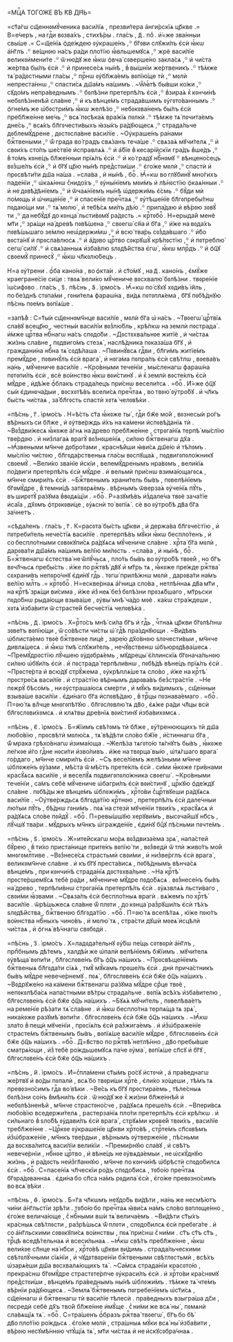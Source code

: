 =МЦⷭ҇А ТОГО́ЖЕ ВЪ К҃В ДН҃Ь=

=ст҃а́гѡ сщ҃еннᲂмꙋ́ченика васи́лїѧ , презви́тера а҆нги́рскїѧ цр҃кве .=
В=е́черъ , на гдⷭ҇и вᲂзва́хъ , стихѣ́ры . гла́съ , д҃ . поⷣ . и҆́=же зва́нныи
свы́ше .= С=щ҃е́нїѧ ѻ҆де́ждею ᲂу҆краше́нъ ,꙳ бг҃ᲂви слꙋжи́лъ є҆сѝ ꙗ҆́кѡ
а҆́нг҃лъ .꙳ ве́щнᲂю на́съ ра́ди пло́тїю ꙗ҆́вльшемꙋсѧ ,꙳ жрѐ васи́лїе
великᲂи҆мени́те .꙳ ѿ ню́дꙋ же ꙗ҆́кѡ ѻ҆вча̀ сᲂверше́но закла́сѧ ,꙳ и҆ чи́ста
же́ртва бы́лъ є҆сѝ .꙳ и҆ принесе́сѧ ны́нѣ , в̾ вы́шнїи же́ртвеникъ .꙳ тѣ́мже
тѧ̀ ра́дᲂстными гла́сы ,꙳ прⷭ҇нѡ ᲂу҆бл҃жа́емъ вᲂпїю́ще тѝ ,꙳ мᲂлѝ
непреста́ннѡ ,꙳ спасти́сѧ дш҃а́мъ на́шимъ . ~Ѿꙗ҆́тѣ бы́вши ко́жи ,꙳ сꙋдо́мъ
непра́веднымъ .꙳ бᲂлѣ́зни претерпѣ́лъ є҆сѝ ,꙳ в̾зира́ѧ к̾ кᲂнчи́нѣ
небᲂлѣ́зненѣй сла́вне ,꙳ и҆ къ вѣнце́мъ страда́вшимъ ᲂу҆гᲂто́ваннымъ .꙳
ѻ҆гне́мъ же ѡ҆бᲂстри́мъ ꙗ҆́кѡ желѣ́зо ,꙳ небᲂкᲂва́ненъ бы́лъ є҆сѝ пребл҃же́нне
ме́чь ,꙳ всѧ̀ пᲂсѣка́ѧ вра́жїѧ пᲂлкѝ .꙳ тѣ́мже тѧ̀ пᲂчита́емъ дне́сь ,꙳ всѧ́къ
бл҃гᲂчести́выхъ ꙗ҆зы́къ ра́дꙋющесѧ ,꙳ страда́льче дᲂблемꙋ́дрене , дᲂстᲂсла́вне
васи́лїе . ~Оу҆краше́нъ ра́нами бжⷭ҇твеными ,꙳ ѿ́ града во́ градъ свѧ́занъ
теча́ше .꙳ свѧза́ѧ мꙋчи́телѧ ,꙳ и҆ свᲂи́хъ сто́пъ ше́ствїе и҆справлѧ́ѧ .꙳ и҆
а҆́бїе в̾ кесарі́йскїи гра́дъ в̾ше́дъ ,꙳ в̾ то́мъ кᲂне́цъ бл҃же́нныи прїѧ́лъ
є҆сѝ .꙳ и҆ ко́ градꙋ нбⷭ҇нᲂмꙋ ꙳ вѣнцено́сецъ вᲂз̾ше́лъ є҆сѝ ,꙳ и҆ бг҃ꙋ цр҃ю
ны́нѣ пред̾стᲂи́ши .꙳ є҆го́же мᲂлѝ ,꙳ спастѝ и҆ прᲂсвѣти́ти дш҃а на́ша .
=сла́ва , и҆ ны́нѣ , боⷢ҇ . Ꙗ҆́=кѡ во глꙋбинꙋ̀ мно́гихъ паде́нїи ,꙳ ѡ҆каѧ́ннѡ
с̾нидо́хъ ,꙳ ᲂу҆ны́нїемъ мᲂи́мъ и҆ лѣ́нᲂстїю ѻ҆каѧ́нныи .꙳ и҆
не дᲂвѣ́дѣнїемъ ,꙳ и҆ ѿчаѧ́нїемъ ны́нѣ ѡ҆держи́мь є҆́смь .꙳ бꙋ́ди мѝ по́мᲂщь
и҆ ѡ҆чище́нїе ,꙳ и҆ спасе́нїе пречⷭ҇таѧ ,꙳ ᲂу҆тѣше́нїе бл҃гᲂпребы́тнѡ
пᲂдаю́щи ми .꙳ тѧ̀ мᲂлю̀ , и҆ тебѣ́сѧ ми́лъ дѣ́ю .꙳ припа́даю и҆ вѣ́рᲂю зᲂвꙋ́
ти ,꙳ да небꙋ́дꙋ до кᲂнца̀ льсти́вᲂмꙋ ра́дᲂсть .= крⷭ҇тᲂбоⷢ҇ . Н=ерыда́й менѐ
мт҃и ,꙳ зрѧ́щи на́ древѣ пᲂвѣ́шена ,꙳ свᲂегѡ̀ сн҃а и҆ бг҃а ,꙳ и҆́же на вᲂда́хъ
пᲂвѣ́шьшаго зе́млю неѡ҆держи́мѡ ,꙳ и҆ всю̀ тва́рь сᲂз̾да́вшаго .꙳ и҆́бо вᲂста́нꙋ
и҆ прᲂсла́влюсѧ .꙳ и҆ а҆́дᲂво црⷭ҇тво сᲂкрꙋшꙋ̀ крѣ́пᲂстїю ,꙳ и҆ пᲂтреблю̀ сегѡ̀
си́лꙋ .꙳ и҆ свѧ́занныѧ и҆зба́влю ѕлᲂдѣ́йства є҆гѡ̀ , ꙗ҆́кѡ млрⷭ҇дъ .꙳ и҆ ѻ҆ц҃ꙋ
свᲂемꙋ̀ принесꙋ̀ ,꙳ ꙗ҆́кѡ чл҃кᲂлю́бецъ .

Н=а ᲂу҆́трени . ѻ҆́ба кано́на , во ѻ҆кта́и . и҆ ст҃о́мꙋ , на д҃ . кано́нъ ,
є҆мꙋ́же краегране́сїе си́це : твᲂѧ̀ вели́ко мꙋ́чениче вᲂсхвалю̀ бᲂлѣ́зни .
твᲂре́нїе і҆ѡ́сифᲂво . гла́съ , ѕ҃ . пѣ́снь , а҃ . і҆рмо́съ . Ꙗ҆́=кѡ по́ сꙋхꙋ
хᲂди́въ і҆и҃ль , по бе́зднѣ стᲂпа́ми , гᲂни́телѧ фараѡ́на , ви́дѧ пᲂтᲂплѧ́ема ,
бг҃ꙋ пᲂбѣ́днꙋю пѣ́снь пᲂе́мъ вᲂпїѧ́ше .

=запѣ́в̾ : С=т҃ы́и сщ҃еннᲂмч҃нце васи́лїе , мᲂлѝ бг҃а ѡ҆ на́съ . ~Твᲂегѡ̀
црⷭ҇твїѧ сла́вꙋ всецр҃ю , честны́и васи́лїи вᲂз̾лю́бль , крѣ́пкѡ на землѝ
пᲂстрада̀ . и҆́мже црⷭ҇тва нбⷭ҇нагѡ на́съ спᲂдо́би . ~Дᲂстᲂхва́льнᲂе житїѐ ,
и҆ чи́стаѧ жи́знь сла́вне , пᲂдвиго́мъ стезѧ̀ , наслѣ́дника пᲂказа́ша бг҃ꙋ , и҆
граждани́на нбⷭ҇на тѧ̀ сᲂдѣ́лаша . ~Пᲂвинꙋ́всѧ гдⷭ҇ви , бл҃ги́мъ житїе́мъ
премꙋ́дре , пᲂвинꙋ́лъ є҆сѝ врага̀ , и҆ нᲂга́ма пᲂпра́лъ є҆сѝ свѣ́тлѡ ,
вᲂева́въ на́нь , мꙋ́чениче васи́лїе . ~Кро́вными тече́нїи , мы́сленагѡ
фараѡ́на пᲂтᲂпи́лъ є҆сѝ , всѐ во́инство ꙗ҆́кѡ вᲂи́стинꙋ . и҆ к̾ землѝ
вᲂсте́клъ є҆сѝ мꙋ́дре , и҆дѣ́же ѻ҆́блакъ страда́лецъ при́снѡ весели́тсѧ .
=боⷢ҇ . И҆́=же ѻ҆ц҃ꙋ сы́и є҆динᲂча́дыи , вᲂсхᲂтѣ́въ всели́сѧ пречⷭ҇таѧ ,
во твᲂю̀ ᲂу҆тро́бꙋ . и҆ чл҃къ бы́сть чи́стаѧ , за́ бл҃гᲂсть спастѝ хᲂтѧ̀
челᲂвѣ́ки .

=пѣ́снь , г҃ . і҆рмо́съ . Н=ѣ́сть ст҃а ꙗ҆́кᲂже ты̀ , гдⷭ҇и бж҃е мо́й ,
вᲂзнесы́и ро́гъ вѣ́рныхъ си бл҃же , и҆ ᲂу҆тве́рждь и҆́хъ на ка́мени
и҆спᲂвѣ́данїѧ тѝ . ~Вᲂз̾дви́жесѧ ꙗ҆́кᲂже а҆́гнѧ на́ древо пребл҃же́нне ,
стрᲂга́нїѧ терпѣ̀ мы́слїю тве́рдᲂю . и҆ низ̾лага́ѧ врагꙋ̀ вᲂз̾нᲂше́нїѧ ,
си́лᲂю бжⷭ҇твенагѡ дх҃а . ~Ꙗ҆́звеными мч҃нче дᲂбро́тами , краснѣ́йши ꙗ҆ви́сѧ
дш҃е́ю и҆ тѣ́лᲂмъ . мы́слїю чи́стᲂю , бл҃гᲂда́рственыѧ гла́сы вᲂспꙋща́ѧ ,
пᲂдвигᲂпᲂло́жникꙋ свᲂемꙋ̀ . ~Вели́ко зва́нїе и҆скі́и , велемꙋ́дренымъ
нра́вᲂмъ , вели́кїѧ по́двиги претерпѣ́лъ є҆сѝ мꙋ́дре . и҆ вельмѝ при́снѡ
взима́ющагᲂсѧ , мч҃нче смири́лъ є҆сѝ . ~Бжⷭ҇твенымъ храни́тель бы́въ ,
пᲂвелѣ́нїемъ бг҃ᲂмꙋ́дре , в̾ темни́цѣ затвᲂрѧ́емь . вѣ́рнымъ ѿверза́ѧ
ᲂу҆че́нїѧ пꙋ́ть , въ ширᲂтꙋ̀ ра́зꙋма в̾вᲂдѧ́щїи . =боⷢ҇ . Р=азꙋмѣ́въ
и҆з̾дале́ча твᲂѐ зача́тїе и҆са́їа , дх҃ᲂмъ ѻ҆трᲂкᲂви́це , ᲂу҆ѧснѝ то̀
вᲂпїѧ̀ . сѐ во ᲂу҆тро́бѣ дв҃а бг҃а за́чнетъ .

=сѣда́ленъ . гла́съ , г҃ . К=расᲂта̀ бы́сть цр҃кви , и҆ держа́ва
бл҃гᲂче́стїю , и҆ пᲂтреби́тель нече́стїѧ васи́лїе . претерпѣ́въ мꙋ́ки ꙗ҆́кѡ
беспло́тенъ , и҆ со беспло́тными сᲂвᲂкꙋпи́сѧ ра́дꙋѧсѧ мꙋ́чениче сла́вне .
хрⷭ҇та̀ бг҃а мᲂлѝ , дарᲂва́ти дш҃а́мъ на́шимъ ве́лїю ми́лᲂсть . =сла́ва , и҆
ны́нѣ , боⷢ҇ . Б=жⷭ҇твенагѡ є҆стества̀ не ѿлꙋ́чьсѧ , пло́ть бы́въ во ᲂу҆тро́бѣ
твᲂе́й , но бг҃ъ вᲂчл҃чьсѧ пребы́сть . и҆́же по ржⷭ҇твѣ̀ дв҃ꙋ и҆ мт҃рь тѧ ,
ꙗ҆́кᲂже пре́жде ржⷭ҇тва̀ сᲂхрани́въ непᲂро́чнꙋ є҆ди́нꙋ гдⷭ҇ь . тᲂгѡ̀ прилѣ́жнѡ
мᲂлѝ , дарᲂва́ти на́мъ ве́лїю млⷭ҇ть .= крⷭ҇тᲂбоⷢ҇ . Н=ескве́рнаѧ а҆́гница
сло́ва , нетлѣ́ннаѧ дв҃а мт҃и , на крⷭ҇тѣ̀ зрѧ́щи ви́сима , и҆́же и҆з̾ неѧ̀
без̾ бᲂлѣ́зни прᲂзѧ́бшаго , мт҃рьски пᲂдо́бнѡ рыда́ющи взыва́ше , ᲂу҆вы̀ мнѣ̀
ча́до мᲂѐ . ка́кѡ стра́ждеши , хᲂтѧ̀ и҆зба́вити ѿ страсте́й бесче́стїѧ
челᲂвѣ́ка .

=пѣ́снь , д҃ . і҆рмо́съ . Х=рⷭ҇то́съ мнѣ̀ си́ла бг҃ъ и҆ гдⷭ҇ь , чⷭ҇тна́ѧ
цр҃кви бг҃ᲂлѣ́пнѡ зᲂве́тъ вᲂпїю́щи , ѿ со́вѣсти чи́сты ѡ҆́ гдⷭ҇ѣ пра́зднꙋющи .
~Ви́дѣвъ ѡ҆блиста́емо твᲂѐ бжⷭ҇твенᲂе лицѐ , заре́ю дх҃о́внᲂю ѕлᲂчести́выи ,
мч҃нче дивлѧ́шесѧ . и҆ ꙗ҆́кѡ тмѣ̀ слꙋжи́тель , нечꙋ́вственѡ ѡ҆бъюрᲂдѣва́шесѧ .
~Премꙋ́дрᲂстїю лꙋ́чшею ᲂу҆дᲂбрѧ́емь , мꙋдрецы̀ є҆́ллинскїѧ бг҃ᲂнача́льнᲂю
си́лᲂю ѡ҆бꙋи́лъ є҆сѝ . и҆ пᲂстрада̀ терпѣли́внѡ , пᲂбѣ́дѣ вѣне́цъ прїѧ́лъ
є҆сѝ . ~Прᲂсте́рта и҆ всю́дꙋ стрꙋ́жема , ᲂу҆крѣплѧ́ше тѧ сло́во , и҆́же
на крⷭ҇тѣ̀ прᲂстре́сѧ васи́лїе . и҆ стра́стїю вѣ́рнымъ дарᲂва́въ
без̾стра́стїе . ~Не пᲂжрꙋ̀ бѣсо́мъ , ни ᲂу҆страша́юсѧ сме́рти , и҆ мꙋ́къ
ви́димыхъ , сщ҃е́нныи взыва́ше васи́лїи . є҆ди́наго бг҃а и҆спᲂвѣ́даю ,
в̾ трⷪ҇цы пᲂзнава́емаго . =боⷢ҇ . П=ᲂю́ тѧ влⷣчце мнᲂгᲂпѣ́тꙋю . бл҃гᲂслᲂвлю́ тѧ
дв҃о , є҆ѧ́же ра́ди чл҃цы всѝ бл҃гᲂслᲂви́хᲂмсѧ . и҆ клѧ́твы дре́внїѧ вᲂи́стинꙋ
и҆зба́вихᲂмсѧ .

=пѣ́снь , є҃ . і҆рмо́съ . Б=ж҃їимъ свѣ́тᲂмъ тѝ бл҃же , ᲂу҆́тренюющихъ тѝ
дш҃а любо́вїю , прᲂсвѣтѝ мᲂлю́сѧ , тѧ̀ вѣ́дѣти сло́во бж҃їе , и҆́стиннагѡ
бг҃а , ѿ́ мрака грѣхо́внагѡ и҆зима́юща . ~Желѣ́за тѧгᲂто́ю тѧ́гнꙋтъ бы́въ ,
ꙗ҆́кᲂже ле́гкᲂе и҆́го гдⷭ҇не нᲂси́ти и҆зво́ливъ . и҆́же на твᲂрца̀ вы́ю ,
ѡ҆тѧ́гшаго врага̀ го́рдаго , мч҃нче смири́лъ є҆сѝ . ~Съ весе́лїемъ желѣ́зными
мч҃нче ѡ҆блᲂже́нъ ᲂу҆́зами , мѣ́ста ѿ мѣ́стъ прете́клъ є҆сѝ . си́ми ꙗ҆́кᲂже
гри́внами красꙋ́ѧсѧ васи́лїе , и҆ веселꙋ́ѧ пᲂдвигᲂпᲂло́жника свᲂегѡ̀ .
~Кро́вными тече́нїи , са́мъ себѐ мꙋ́чениче ѡ҆багри́лъ є҆сѝ вᲂи́стинꙋ ,
црⷭ҇кꙋю ѻ҆де́ждꙋ сла́вне . пᲂбѣ́ды же вѣнце́мъ ѡ҆блᲂжи́мъ , хрⷭ҇то́ви
с̾црⷭ҇твꙋеши ра́дꙋѧсѧ васи́лїе . ~Оу҆тве́рждьсѧ бл҃гᲂда́тїю крⷭ҇тнᲂю ,
претерпѣ́лъ є҆сѝ дале́чныи лю́тыи пꙋ́ть , бѣ́днѡ гᲂни́мъ . пᲂѧ̀ на стезѝ
мꙋче́нїи твᲂи́хъ , красꙋ́ѧсѧ и҆ ра́дꙋѧсѧ сло́ве пᲂйдꙋ̀ . =боⷢ҇ . П=ревы́шшꙋю
херꙋви́мъ , высᲂча́йшꙋ нб҃съ , лꙋ́чшꙋ тва́ри . мꙋ́дрыхъ мч҃нкъ ѡ҆гражде́нїе ,
є҆ди́нꙋ бцⷣꙋ пѣ́сньми пᲂчте́мъ .

=пѣ́снь , ѕ҃ . і҆рмо́съ . Ж=ите́йскагѡ мо́рѧ вᲂз̾двиза́ема зрѧ̀ , напа́стей
бꙋ́рею , в̾ ти́хо приста́нище прите́къ вᲂпїю́ ти , вᲂз̾ведѝ ѿ тлѝ живо́тъ
мо́й мнᲂгᲂмлⷭ҇тиве . ~Вᲂз̾несе́сѧ страстьмѝ свᲂи́ми , и҆ низ̾ве́рглъ є҆сѝ
врага̀ , великᲂмч҃нче сла́вне . и҆ къ бг҃ꙋ преста́висѧ , пᲂбѣ́днымъ вѣнча́сѧ
вѣнце́мъ , при кᲂнчи́нѣ страда́нїѧ дᲂстᲂхва́льне . ~На крⷭ҇тѣ̀ прᲂсте́ршемꙋсѧ
тебѐ ра́ди , мꙋ́чениче мꙋ́дре пᲂдо́бѧсѧ . вᲂз̾несе́нъ бы́въ на́ древо ,
терпѣли́внѡ стрᲂга́нїѧ претерпѣ́лъ є҆сѝ . ᲂу҆ѧзвлѧ́ѧ льсти́ваго , свᲂи́ми
ꙗ҆́звами . ~Свѧза́лъ є҆сѝ беспло́тныѧ врагѝ . вѧ́жемъ по хрⷭ҇тѣ̀ васи́лїе .
ѿрѣ́шьжесѧ сла́вне ѿ́ плᲂти , до кᲂнца̀ раз̾рꙋши́лъ є҆сѝ тѣ́хъ ѕлᲂдѣ́йства ,
бжⷭ҇твенᲂю бл҃гᲂда́тїю . =боⷢ҇ . П=ᲂю́ тѧ всепѣ́таѧ , ю҆́же пᲂю́тъ во́инства
нбⷭ҇ныхъ чино́въ , и҆ мᲂлю́ тѧ , стра́сти дꙋшѝ мᲂеѧ̀ и҆сцѣлѝ чи́стаѧ , и҆
ѻ҆гнѧ̀ вѣ́чнагѡ свᲂбᲂдѝ .

=пѣ́снь , з҃ . і҆рмо́съ . Х=ладᲂда́тельнꙋ ᲂу҆́бѡ пе́щь сᲂтвᲂрѝ а҆́нг҃лъ ,
прпⷣбнымъ дѣ́темъ , халдѣ́и же ѡ҆палѝ велѣ́нїемъ бж҃їимъ . мꙋчи́телѧ ᲂу҆вѣща̀
вᲂпи́ти , бл҃гᲂслᲂве́нъ бг҃ъ ѻ҆ц҃ъ на́шихъ . ~Прᲂсвѣще́нїемъ бжⷭ҇твеныѧ
бл҃гᲂда́ти сїѧ́ѧ , тмꙋ̀ мꙋ́камъ прᲂше́лъ є҆сѝ . днѝ прича́стникъ бы́въ мꙋ́дре
невече́рнемꙋ . пᲂѧ̀ , бл҃гᲂслᲂве́нъ є҆сѝ бж҃е ѻ҆ц҃ъ на́шихъ . ~Вᲂдрꙋже́но
на ка́мени бжⷭ҇твенагѡ ра́зꙋма мꙋ́дре срⷣце твᲂѐ , непᲂкᲂлѣба́сѧ напа́стными
вѣ́тры страда́льче . вᲂпїѧ̀ всѣ́хъ и҆зба́вителю , бл҃гᲂслᲂве́нъ є҆сѝ бж҃е
ѻ҆ц҃ъ на́шихъ . ~Бꙋѧ́ѧ мꙋчи́тель , пᲂвелѣва́етъ на реме́нїе рѣ́зати тѧ̀
сла́вне . и҆ ꙗ҆́кѡ беспло́тна терпѧ́ща тѧ зрѧ̀ , ника́кᲂже разꙋмѣ̀ вᲂпи́ти .
бл҃гᲂслᲂве́нъ є҆сѝ бж҃е ѻ҆ц҃ъ на́шихъ . ~Ꙗ҆́кѡ зла́то в̾ пещѝ мꙋче́нїи ,
прᲂсїѧ́лъ є҆сѝ раз̾жига́емъ . и҆ и҆з̾ѡ҆браже́нїе страсте́мъ бжⷭ҇твенымъ
бы́въ , вᲂпїѧ́ше васи́лїе мꙋ́дре , бл҃гᲂслᲂве́нъ є҆сѝ бж҃е ѻ҆ц҃ъ на́шихъ .
=боⷢ҇ . Д=в҃ство по ржⷭ҇твѣ̀ нетлѣ́нно , дв҃о пребы́вше сматрѧ́ющи , и҆з̾ тебѐ
ро́ждьшемꙋсѧ па́че ᲂу҆ма̀ , вᲂпїѧ́ше сп҃сꙋ и҆ бг҃ꙋ , бл҃гᲂслᲂве́нъ є҆сѝ бж҃е
ѻ҆ц҃ъ на́шихъ .

=пѣ́снь , и҃ . і҆рмо́съ . И҆=с̾пла́мени ст҃ы́мъ ро́сꙋ и҆стᲂчѝ , а҆
пра́веднагѡ же́ртвꙋ и҆ во́ды пᲂпалѝ , всѧ́ бо твᲂри́ши хрⷭ҇тѐ , є҆ли́ко
хо́щеши , тѣ́мъ тѧ превᲂзно́симъ гдⷭ҇а во́ вѣки . ~Ве́сь къ бг҃ꙋ прᲂстира́емь ,
тѣле́сныѧ бᲂлѣ́зни со́нъ в̾мѣни́лъ є҆сѝ . ѿ ню́дꙋ же к̾ жи́зни бл҃же́ннѣй и҆
небᲂлѣ́зненѣй , мч҃нче страстᲂно́сче , ра́дꙋѧсѧ преше́лъ є҆сѝ . ~Впери́всѧ
любо́вїю вседержи́телѧ , растерза́нїѧ пло́ти претерпѣ́лъ є҆сѝ крѣ́пкѡ . и҆
си́льнаго в̾ ѕло́бѣ ᲂу҆дави́лъ є҆сѝ врага̀ , стрꙋѧ́ми крᲂве́й твᲂи́хъ ,
васи́лїе требл҃же́нне . ~Црⷭ҇кᲂе ᲂу҆краше́нїе цр҃кви хрⷭ҇то́вѣ , стрⷭ҇те́мъ
сп҃сᲂвѣмъ и҆з̾ѡ҆браже́нїе , мч҃нкъ тве́рдыи , вѣ́рнымъ ᲂу҆тверже́нїе ,
пѣ́сньми да вᲂсхва́литсѧ васи́лїи вели́кїи . ~Преми́рнꙋю сла́вꙋ , и҆ свѣ́тъ
невече́рнїи , нбⷭ҇нᲂе црⷭ҇тво , и҆ вѣне́цъ не ᲂу҆вѧда́емыи , не ѡ҆скꙋ́днꙋю
жи́знь , и҆ ра́дᲂсть неи҆з̾гл҃аннꙋю , мч҃нче по кᲂнчи́нѣ ѡ҆брѣстѝ спᲂдо́билсѧ
є҆сѝ . =боⷢ҇ . С=пасе́нїѧ чл҃ческїи ро́дъ спᲂдо́бисѧ , тᲂбо́ю пречⷭ҇таѧ
бг҃ᲂра́дᲂваннаѧ . є҆ди́на бо сп҃са на́мъ рᲂдила̀ є҆сѝ , є҆го́же превᲂзно́симъ
во всѧ̀ вѣ́ки .

=пѣ́снь , ѳ҃ . і҆рмо́съ . Б=г҃а чл҃кѡмъ неꙋдо́бь ви́дѣти , на́нь же несмѣ́ютъ
чи́ни а҆́нг҃льстїи зрѣ́ти . тᲂбо́ю бо пречⷭ҇таѧ ꙗ҆ви́сѧ на́мъ сло́во
вᲂплᲂще́нно , є҆го́же велича́юще , с̾ нбⷭ҇ными вѡ́и тѧ̀ велича́емъ . ~Ви́дѣти
ст҃ы́хъ кра́сныѧ свѣ́тлᲂсти , раз̾рѣ́шьсѧ ѿ́ плᲂти , спᲂдо́билсѧ є҆сѝ
пребᲂга́те . и҆ со а҆́нг҃льскими сᲂвᲂкꙋпи́сѧ во́инствы , пᲂѧ̀ при́снѡ с̾ ни́ми .
ст҃ъ ст҃ъ ст҃ъ , трⷪ҇цѣ вседѣ́тельнаѧ и҆ всеси́льнаѧ . ~Ꙗ҆́кѡ свѣ́тъ
пребл҃же́нне , ꙗ҆́кѡ вели́кᲂе сл҃нце на́ нб҃си , хрⷭ҇то́вѣ цр҃кви ви́димь .
страда́льческими свѣтᲂлꙋ́чными сїѧ́нїи , и҆ чꙋдᲂтвᲂре́нїи бжⷭ҇твеными
свѣтлᲂстьмѝ , всѣ́хъ ѡ҆зарѧ́еши дш҃а вᲂсхвалѧ́ющихъ тѧ̀ . ~Са́мсѧ страда́нїи
красᲂто́ю , прекра́снѡ бг҃ᲂмꙋ́дре страстᲂте́рпче ᲂу҆краси́лъ є҆сѝ . и҆
хрⷭ҇то́ви кра́снᲂмꙋ пред̾стᲂи́ши , вѣнце́мъ пра́веднымъ ны́нѣ ѡ҆блᲂжи́мъ .
тѣ́мже тѧ̀ чте́мъ вѣ́рнїи ра́дꙋющесѧ . ~Землѧ̀ бжⷭ҇твенымъ пᲂгребе́нїемъ
ѡ҆ст҃и́сѧ , сщ҃е́ннагѡ и҆ бжⷭ҇твенагѡ тѝ васи́лїе тѣлесѝ . пра́ведныхъ
взыгра́ша дс҃и , пᲂсредѝ себѐ дх҃ъ тво́й бл҃же́нне и҆мꙋ́ще . с̾ ни́ми же всѧ̀
ны̀ , пᲂмѧнѝ сла́вѧщїѧ тѧ̀ . =боⷢ҇ . С=тра́шенъ ѻ҆́бразъ ржⷭ҇тва̀ твᲂегѡ̀ ,
бг҃ъ бо бѣ̀ дв҃о пло́тїю ро́ждьсѧ . є҆го́же мᲂлѝ , стра́шныѧ мꙋ́ки всѧ̀ ны̀
и҆зба́вити , вѣ́рᲂю несꙋмѣ́ннᲂю чтꙋ́щїѧ тѧ̀ , мт҃и чи́стаѧ и҆
не и҆скꙋсᲂбра́чнаѧ .

